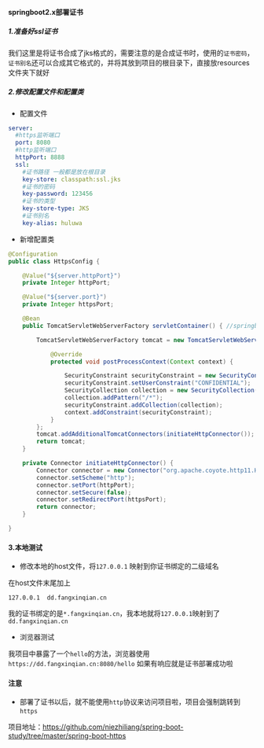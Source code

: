 #### springboot2.x部署证书


##### 1.准备好ssl证书

我们这里是将证书合成了jks格式的，需要注意的是合成证书时，使用的`证书密码`，`证书别名`还可以合成其它格式的，并将其放到项目的根目录下，直接放resources文件夹下就好

##### 2.修改配置文件和配置类 

- 配置文件
```yml
server:
  #https监听端口
  port: 8080
  #http监听端口
  httpPort: 8888
  ssl:
    #证书路径 一般都是放在根目录
    key-store: classpath:ssl.jks
    #证书的密码
    key-password: 123456
    #证书的类型
    key-store-type: JKS
    #证书别名
    key-alias: huluwa
```

- 新增配置类
```java
@Configuration
public class HttpsConfig {

    @Value("${server.httpPort}")
    private Integer httpPort;

    @Value("${server.port}")
    private Integer httpsPort;

    @Bean
    public TomcatServletWebServerFactory servletContainer() { //springboot2 新变化

        TomcatServletWebServerFactory tomcat = new TomcatServletWebServerFactory() {

            @Override
            protected void postProcessContext(Context context) {

                SecurityConstraint securityConstraint = new SecurityConstraint();
                securityConstraint.setUserConstraint("CONFIDENTIAL");
                SecurityCollection collection = new SecurityCollection();
                collection.addPattern("/*");
                securityConstraint.addCollection(collection);
                context.addConstraint(securityConstraint);
            }
        };
        tomcat.addAdditionalTomcatConnectors(initiateHttpConnector());
        return tomcat;
    }

    private Connector initiateHttpConnector() {
        Connector connector = new Connector("org.apache.coyote.http11.Http11NioProtocol");
        connector.setScheme("http");
        connector.setPort(httpPort);
        connector.setSecure(false);
        connector.setRedirectPort(httpsPort);
        return connector;
    }

}
```

#### 3.本地测试

- 修改本地的host文件，将`127.0.0.1` 映射到你证书绑定的二级域名


在host文件末尾加上

```jshelllanguage
127.0.0.1  dd.fangxinqian.cn
```

我的证书绑定的是`*.fangxinqian.cn`，我本地就将`127.0.0.1`映射到了 `dd.fangxinqian.cn`

- 浏览器测试


 
我项目中暴露了一个`hello`的方法，浏览器使用`https://dd.fangxinqian.cn:8080/hello` 如果有响应就是证书部署成功啦

#### 注意

- 部署了证书以后，就不能使用`http`协议来访问项目啦，项目会强制跳转到`https`


 项目地址：https://github.com/niezhiliang/spring-boot-study/tree/master/spring-boot-https





